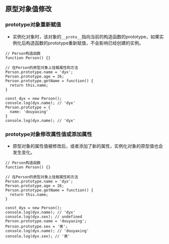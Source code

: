 ## 原型对象值修改
### prototype对象重新赋值
- 实例化对象时，该对象的`__proto__`指向当前的构造函数的prototype，如果实例化后构造函数的prototype重新赋值，不会影响已经创建的实例。
```
// Person构造函数
function Person() {}

// 在Person的原型对象上挂载属性和方法
Person.prototype.name = 'dyx';
Person.prototype.age = 26;
Person.prototype.getName = function() {
  return this.name;
}

const dyx = new Person();
console.log(dyx.name); // 'dyx'
Person.prototype = {
  name: 'douyaxing'
}
console.log(dyx.name); // 'dyx'
```
### prototype对象修改属性值或添加属性
- 原型对象的属性值被修改后，或者添加了新的属性，实例化对象的原型值也会发生变化。
```
// Person构造函数
function Person() {}

// 在Person的原型对象上挂载属性和方法
Person.prototype.name = 'dyx';
Person.prototype.age = 26;
Person.prototype.getName = function() {
  return this.name;
}

const dyx = new Person();
console.log(dyx.name); // 'dyx'
console.log(dyx.sex); // undefined
Person.prototype.name = 'douyaxing';
Person.prototype.sex = '男';
console.log(dyx.name); // 'douyaxing'
console.log(dyx.sex); // '男'
```